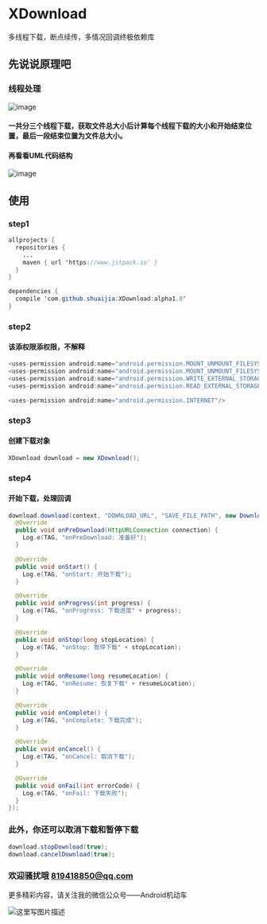 # XDownload
多线程下载，断点续传，多情况回调终极依赖库
## 先说说原理吧
### 线程处理
![image](https://raw.githubusercontent.com/shuaijia/XDownload/master/imgs/db.png)
#### 一共分三个线程下载，获取文件总大小后计算每个线程下载的大小和开始结束位置，最后一段结束位置为文件总大小。
#### 再看看UML代码结构
![image](https://raw.githubusercontent.com/shuaijia/XDownload/master/imgs/uml.png)

## 使用
### step1
```java
allprojects {
  repositories {
    ...
    maven { url 'https://www.jitpack.io' }
  }
}

dependencies {
  compile 'com.github.shuaijia:XDownload:alpha1.0'
}
```
### step2
#### 该添权限添权限，不解释
```java
<uses-permission android:name="android.permission.MOUNT_UNMOUNT_FILESYSTEMS" />
<uses-permission android:name="android.permission.MOUNT_UNMOUNT_FILESYSTEMS" />
<uses-permission android:name="android.permission.WRITE_EXTERNAL_STORAGE" />
<uses-permission android:name="android.permission.READ_EXTERNAL_STORAGE" />

<uses-permission android:name="android.permission.INTERNET"/>
```
### step3
#### 创建下载对象
```java
XDownload download = new XDownload();
```
### step4
#### 开始下载，处理回调
```java
download.download(context, "DOWNLOAD_URL", "SAVE_FILE_PATH", new DownloadListener() {
  @Override
  public void onPreDownload(HttpURLConnection connection) {
    Log.e(TAG, "onPreDownload: 准备好");
  }

  @Override
  public void onStart() {
    Log.e(TAG, "onStart: 开始下载");
  }

  @Override
  public void onProgress(int progress) {
    Log.e(TAG, "onProgress: 下载进度" + progress);
  }

  @Override
  public void onStop(long stopLocation) {
    Log.e(TAG, "onStop: 暂停下载" + stopLocation);
  }

  @Override
  public void onResume(long resumeLocation) {
    Log.e(TAG, "onResume: 恢复下载" + resumeLocation);
  }

  @Override
  public void onComplete() {
    Log.e(TAG, "onComplete: 下载完成");
  }

  @Override
  public void onCancel() {
    Log.e(TAG, "onCancel: 取消下载");
  }

  @Override
  public void onFail(int errorCode) {
    Log.e(TAG, "onFail: 下载失败");
  }
});
```
### 此外，你还可以取消下载和暂停下载
```java
download.stopDownload(true);
download.cancelDownload(true);
```
### 欢迎骚扰哦 819418850@qq.com

更多精彩内容，请关注我的微信公众号——Android机动车

![这里写图片描述](http://img.blog.csdn.net/20180110155733884?watermark/2/text/aHR0cDovL2Jsb2cuY3Nkbi5uZXQvamlhc2h1YWk5NA==/font/5a6L5L2T/fontsize/400/fill/I0JBQkFCMA==/dissolve/70/gravity/SouthEast)	

